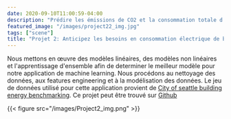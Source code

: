```yaml
---
date: 2020-09-10T11:00:59-04:00
description: "Prédire les émissions de CO2 et la consommation totale d’énergie de bâtiments"
featured_image: "/images/project22_img.jpg"
tags: ["scene"]
title: "Projet 2: Anticipez les besoins en consommation électrique de bâtiments"
---
```


Nous mettons en œuvre des modèles linéaires, des modèles non linéaires et l'apprentissage d'ensemble afin de determiner le meilleur modèle pour notre application de machine learning. Nous procédons au nettoyage des données, aux features engineering et à la modélisation des données. Le jeu de données utilisé pour cette application provient de [City of seattle building energy benchmarking](https://www.kaggle.com/city-of-seattle/sea-building-energy-benchmarking#2015-building-energy-benchmarking.csv). Ce projet peut être trouvé sur [Github](https://github.com/daidi06/project2)

{{< figure src="/images/Project2_img.png" >}}
